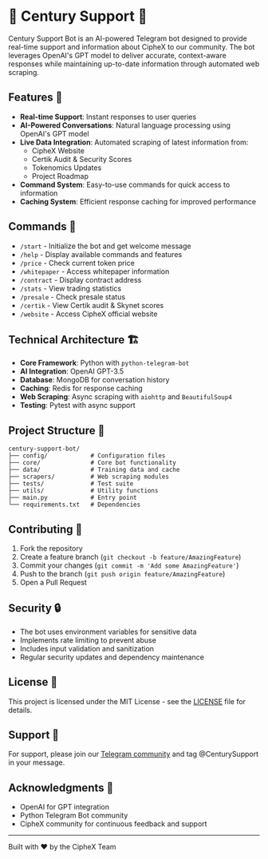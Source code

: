 # 🤖 Century Support 🤖

Century Support Bot is an AI-powered Telegram bot designed to provide real-time support and information about CipheX to our community. The bot leverages OpenAI's GPT model to deliver accurate, context-aware responses while maintaining up-to-date information through automated web scraping.

## Features 🌟

- **Real-time Support**: Instant responses to user queries
- **AI-Powered Conversations**: Natural language processing using OpenAI's GPT model
- **Live Data Integration**: Automated scraping of latest information from:
  - CipheX Website
  - Certik Audit & Security Scores
  - Tokenomics Updates
  - Project Roadmap
- **Command System**: Easy-to-use commands for quick access to information
- **Caching System**: Efficient response caching for improved performance

## Commands 📝

- `/start` - Initialize the bot and get welcome message
- `/help` - Display available commands and features
- `/price` - Check current token price
- `/whitepaper` - Access whitepaper information
- `/contract` - Display contract address
- `/stats` - View trading statistics
- `/presale` - Check presale status
- `/certik` - View Certik audit & Skynet scores
- `/website` - Access CipheX official website

## Technical Architecture 🏗️

- **Core Framework**: Python with `python-telegram-bot`
- **AI Integration**: OpenAI GPT-3.5
- **Database**: MongoDB for conversation history
- **Caching**: Redis for response caching
- **Web Scraping**: Async scraping with `aiohttp` and `BeautifulSoup4`
- **Testing**: Pytest with async support

## Project Structure 📁

```
century-support-bot/
├── config/            # Configuration files
├── core/              # Core bot functionality
├── data/              # Training data and cache
├── scrapers/          # Web scraping modules
├── tests/             # Test suite
├── utils/             # Utility functions
├── main.py            # Entry point
└── requirements.txt   # Dependencies
```

## Contributing 🤝

1. Fork the repository
2. Create a feature branch (`git checkout -b feature/AmazingFeature`)
3. Commit your changes (`git commit -m 'Add some AmazingFeature'`)
4. Push to the branch (`git push origin feature/AmazingFeature`)
5. Open a Pull Request

## Security 🔒

- The bot uses environment variables for sensitive data
- Implements rate limiting to prevent abuse
- Includes input validation and sanitization
- Regular security updates and dependency maintenance

## License 📄

This project is licensed under the MIT License - see the [LICENSE](LICENSE) file for details.

## Support 💬

For support, please join our [Telegram community](https://t.me/Ciphexgroup) and tag @CenturySupport in your message.

## Acknowledgments 🙏

- OpenAI for GPT integration
- Python Telegram Bot community
- CipheX community for continuous feedback and support

---

Built with ❤️ by the CipheX Team